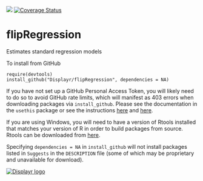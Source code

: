 [![](https://travis-ci.org/Displayr/flipRegression.svg?branch=master)](https://travis-ci.org/Displayr/flipRegression/)
[![Coverage Status](https://coveralls.io/repos/github/Displayr/flipRegression/badge.svg?branch=master)](https://coveralls.io/github/Displayr/flipRegression?branch=master)
# flipRegression

Estimates standard regression models

To install from GitHub
```
require(devtools)
install_github("Displayr/flipRegression", dependencies = NA)
```

If you have not set up a GitHub Personal Access Token, you will likely need to do so to avoid 
GitHub rate limits, which will manifest as 403 errors when downloading packages via
`install_github`. Please see the documentation in the `usethis` package or see the 
instructions [here](https://docs.github.com/en/authentication/keeping-your-account-and-data-secure/creating-a-personal-access-token) and [here](https://docs.github.com/en/authentication/keeping-your-account-and-data-secure/creating-a-personal-access-token).

If you are using Windows, you will need to have a version of Rtools installed that matches your
version of R in order to build packages from source. Rtools can be downloaded from
[here](https://cran.r-project.org/bin/windows/Rtools/).

Specifying `dependencies = NA` in `install_github` will not install packages listed
in `Suggests` in the `DESCRIPTION` file (some of which may be proprietary and unavailable for download).

[![Displayr logo](https://mwmclean.github.io/img/logo-header.png)](https://www.displayr.com)
